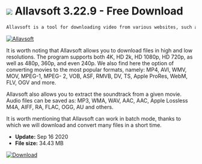 # ![](https://cdn.softexe.net/static/icon/6/allavsoft-8527.png) Allavsoft 3.22.9 - Free Download

```sh
Allavsoft is a tool for downloading video from various websites, such as YouTube, Facebook, Dailymotion or many others. In total, the application supports more than 100 websites sharing videos.
```
[![Allavsoft](https://gallery.dpcdn.pl/imgc/Tools/85036/g_-_420x350_1.5_-_xbf8469d4-4b02-45ae-b9b8-cdff3344435e.jpg)](https://softexe.net/win/internet/file-downloader/allavsoft:hebg.html)

It is worth noting that Allavsoft allows you to download files in high and low resolutions. The program supports both 4K, HD 2k, HD 1080p, HD 720p, as well as 480p, 360p, and even 240p. We also find here the option of converting movies to the most popular formats, namely: MP4, AVI, WMV, MOV, MPEG-1, MPEG- 2, VOB, ASF, RMVB, DV, TS, Apple ProRes, WebM, FLV, OGV and more.
 
 Allavsoft also allows you to extract the soundtrack from a given movie. Audio files can be saved as: MP3, WMA, WAV, AAC, AAC, Apple Lossless M4A, AIFF, RA, FLAC, OGG, AU and others.
 
 It is worth mentioning that Allavsoft can work in batch mode, thanks to which we will download and convert many files in a short time.


- **Update:** Sep 16 2020
- **File size:** 34.43 MB

[![Download](https://cdn.softexe.net/static/img/download.png)](https://softexe.net/win/internet/file-downloader/allavsoft:hebg.html)

